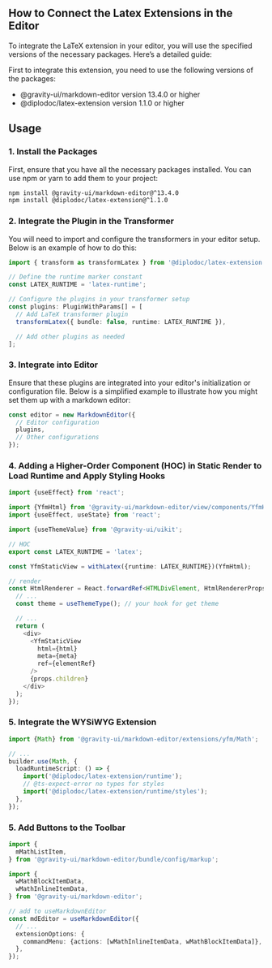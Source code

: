 ## How to Connect the Latex Extensions in the Editor

To integrate the LaTeX extension in your editor, you will use the specified versions of the necessary packages. Here’s a detailed guide:

First to integrate this extension, you need to use the following versions of the packages:

- @gravity-ui/markdown-editor version 13.4.0 or higher
- @diplodoc/latex-extension version 1.1.0 or higher

## Usage

### 1. Install the Packages

First, ensure that you have all the necessary packages installed. You can use npm or yarn to add them to your project:

```bash
npm install @gravity-ui/markdown-editor@^13.4.0
npm install @diplodoc/latex-extension@^1.1.0
```


### 2. Integrate the Plugin in the Transformer

You will need to import and configure the transformers in your editor setup. Below is an example of how to do this:

```typescript
import { transform as transformLatex } from '@diplodoc/latex-extension';

// Define the runtime marker constant
const LATEX_RUNTIME = 'latex-runtime';

// Configure the plugins in your transformer setup
const plugins: PluginWithParams[] = [
  // Add LaTeX transformer plugin
  transformLatex({ bundle: false, runtime: LATEX_RUNTIME }),

  // Add other plugins as needed
];
```

### 3. Integrate into Editor

Ensure that these plugins are integrated into your editor's initialization or configuration file. Below is a simplified example to illustrate how you might set them up with a markdown editor:

```ts
const editor = new MarkdownEditor({
  // Editor configuration
  plugins,
  // Other configurations
});
```

### 4. Adding a Higher-Order Component (HOC) in Static Render to Load Runtime and Apply Styling Hooks

```ts
import {useEffect} from 'react';

import {YfmHtml} from '@gravity-ui/markdown-editor/view/components/YfmHtml';
import {useEffect, useState} from 'react';

import {useThemeValue} from '@gravity-ui/uikit';

// HOC
export const LATEX_RUNTIME = 'latex';

const YfmStaticView = withLatex({runtime: LATEX_RUNTIME})(YfmHtml);

// render
const HtmlRenderer = React.forwardRef<HTMLDivElement, HtmlRendererProps>((props, ref) => {
  // ...
  const theme = useThemeType(); // your hook for get theme

  // ...
  return (
    <div>
      <YfmStaticView
        html={html}
        meta={meta}
        ref={elementRef}
      />
      {props.children}
    </div>
  );
});

```


### 5. Integrate the WYSiWYG Extension

```ts
import {Math} from '@gravity-ui/markdown-editor/extensions/yfm/Math';

// ...
builder.use(Math, {
  loadRuntimeScript: () => {
    import('@diplodoc/latex-extension/runtime');
    // @ts-expect-error no types for styles
    import('@diplodoc/latex-extension/runtime/styles');
  },
});
```

### 5. Add Buttons to the Toolbar

```ts
import {
  mMathListItem,
} from '@gravity-ui/markdown-editor/bundle/config/markup';

import {
  wMathBlockItemData,
  wMathInlineItemData,
} from '@gravity-ui/markdown-editor';

// add to useMarkdownEditor
const mdEditor = useMarkdownEditor({
  // ...
  extensionOptions: {
    commandMenu: {actions: [wMathInlineItemData, wMathBlockItemData]},
  },
});


```

